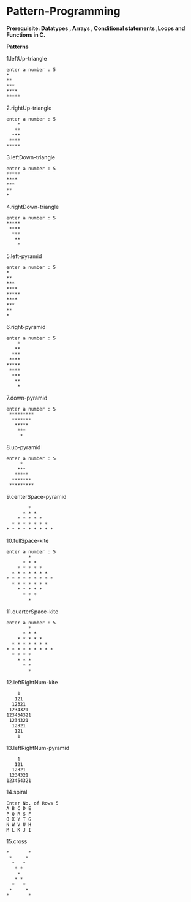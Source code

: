 # Pattern-Programming
**Prerequisite: Datatypes , Arrays , Conditional statements ,Loops and Functions in C.**

<!-- pin : 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 -->

**Patterns**

1.leftUp-triangle
```
enter a number : 5
*
**
***
****
*****
```

2.rightUp-triangle
```
enter a number : 5
    *
   **
  ***
 ****
*****
```

3.leftDown-triangle
```
enter a number : 5
*****
****
***
**
*
```

4.rightDown-triangle
```
enter a number : 5
*****
 ****
  ***
   **
    *
```

5.left-pyramid
```
enter a number : 5
*
**
***
****
*****
****
***
**
*
```

6.right-pyramid
```
enter a number : 5
    *
   **
  ***
 ****
*****
 ****
  ***
   **
    *
```

7.down-pyramid
```
enter a number : 5
 *********
  *******
   *****
    ***
     *
```

8.up-pyramid
```
enter a number : 5
     *
    ***
   *****
  *******
 *********
```

9.centerSpace-pyramid
```enter a number : 5
        * 
      * * * 
    * * * * * 
  * * * * * * * 
* * * * * * * * * 
```

10.fullSpace-kite
```
enter a number : 5
        * 
      * * * 
    * * * * * 
  * * * * * * * 
* * * * * * * * * 
  * * * * * * * 
    * * * * * 
      * * * 
        * 
```

11.quarterSpace-kite
```
enter a number : 5
        * 
      * * * 
    * * * * * 
  * * * * * * * 
* * * * * * * * * 
  * * * * 
    * * * 
      * * 
        * 
```

12.leftRightNum-kite
```
    1
   121
  12321
 1234321
123454321
 1234321
  12321
   121
    1
```

13.leftRightNum-pyramid   
```
    1
   121
  12321
 1234321
123454321
```

14.spiral
```
Enter No. of Rows 5
A B C D E 
P Q R S F 
O X Y T G 
N W V U H 
M L K J I 
```

15.cross
```
*       *
 *     * 
  *   *  
   * *   
    *    
   * *   
  *   *  
 *     * 
*       *
```
